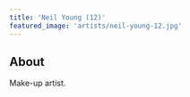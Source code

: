 ```yaml
---
title: 'Neil Young (12)'
featured_image: 'artists/neil-young-12.jpg'
---
```


## About

Make-up artist.
